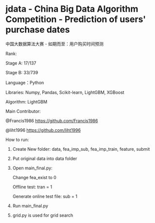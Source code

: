 # jdata - China Big Data Algorithm Competition - Prediction of users' purchase dates 
中国大数据算法大赛 - 如期而至：用户购买时间预测

Rank: 

Stage A: 17/137
      
Stage B: 33/739

Language：Python

Libraries: Numpy, Pandas, Scikit-learn, LightGBM, XGBoost

Algorithm: LightGBM

Main Contributor: 

@Francis1986 https://github.com/Francis1986
                  
@liht1996 https://github.com/liht1996

How to run: 

1. Create New folder: data, fea_imp_sub, fea_imp_train, feature, submit

2. Put original data into data folder

3. Open main_final.py:

      Change fea_exist to 0
      
      Offline test: tran = 1
      
      Generate online test file: sub = 1

4. Run main_final.py

5. grid.py is used for grid search
